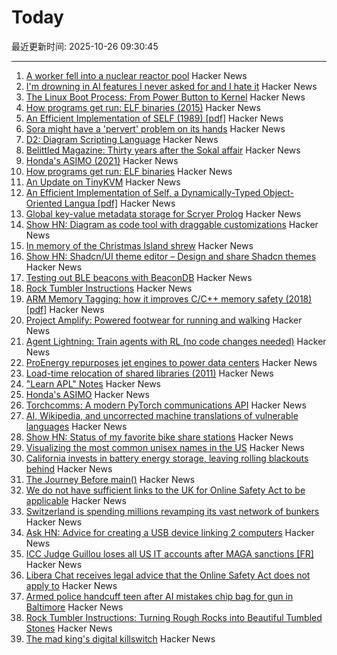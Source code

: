# Today

最近更新时间: 2025-10-26 09:30:45

--- 
1. [A worker fell into a nuclear reactor pool](https://www.nrc.gov/reading-rm/doc-collections/event-status/event/2025/20251022en?brid=vscAjql9kZL1FfGE7TYHVw#en57996:~:text=TRANSPORT%20OF%20CONTAMINATED%20PERSON%20OFFSITE) Hacker News
2. [I'm drowning in AI features I never asked for and I hate it](https://www.makeuseof.com/ai-features-being-rammed-down-our-throats/) Hacker News
3. [The Linux Boot Process: From Power Button to Kernel](https://www.0xkato.xyz/linux-boot/) Hacker News
4. [How programs get run: ELF binaries (2015)](https://lwn.net/Articles/631631/) Hacker News
5. [An Efficient Implementation of SELF (1989) [pdf]](https://courses.cs.washington.edu/courses/cse501/15sp/papers/chambers.pdf) Hacker News
6. [Sora might have a 'pervert' problem on its hands](https://www.businessinsider.com/sora-video-openai-fetish-content-my-face-problem-2025-10) Hacker News
7. [D2: Diagram Scripting Language](https://d2lang.com/tour/intro/) Hacker News
8. [Belittled Magazine: Thirty years after the Sokal affair](https://thebaffler.com/salvos/belittled-magazine-robbins) Hacker News
9. [Honda's ASIMO (2021)](https://www.robotsgottalents.com/post/asimo) Hacker News
10. [How programs get run: ELF binaries](https://lwn.net/Articles/631631/) Hacker News
11. [An Update on TinyKVM](https://fwsgonzo.medium.com/an-update-on-tinykvm-7a38518e57e9) Hacker News
12. [An Efficient Implementation of Self, a Dynamically-Typed Object-Oriented Langua [pdf]](https://courses.cs.washington.edu/courses/cse501/15sp/papers/chambers.pdf) Hacker News
13. [Global key-value metadata storage for Scryer Prolog](https://github.com/jjtolton/environment.pl) Hacker News
14. [Show HN: Diagram as code tool with draggable customizations](https://github.com/RohanAdwankar/oxdraw) Hacker News
15. [In memory of the Christmas Island shrew](https://news.mongabay.com/2025/10/in-memory-of-the-christmas-island-shrew/) Hacker News
16. [Show HN: Shadcn/UI theme editor – Design and share Shadcn themes](https://shadcnthemer.com) Hacker News
17. [Testing out BLE beacons with BeaconDB](https://blog.matthewbrunelle.com/testing-out-ble-beacons-with-beacondb/) Hacker News
18. [Rock Tumbler Instructions](https://rocktumbler.com/tips/rock-tumbler-instructions/) Hacker News
19. [ARM Memory Tagging: how it improves C/C++ memory safety (2018) [pdf]](https://llvm.org/devmtg/2018-10/slides/Serebryany-Stepanov-Tsyrklevich-Memory-Tagging-Slides-LLVM-2018.pdf) Hacker News
20. [Project Amplify: Powered footwear for running and walking](https://about.nike.com/en/newsroom/releases/nike-project-amplify-official-images) Hacker News
21. [Agent Lightning: Train agents with RL (no code changes needed)](https://github.com/microsoft/agent-lightning) Hacker News
22. [ProEnergy repurposes jet engines to power data centers](https://www.datacenterdynamics.com/en/news/proenergy-offers-repurposed-jet-engines-to-data-cent/) Hacker News
23. [Load-time relocation of shared libraries (2011)](https://eli.thegreenplace.net/2011/08/25/load-time-relocation-of-shared-libraries/) Hacker News
24. ["Learn APL" Notes](https://luksamuk.codes/pages/learn-apl.html) Hacker News
25. [Honda's ASIMO](https://www.robotsgottalents.com/post/asimo) Hacker News
26. [Torchcomms: A modern PyTorch communications API](https://pytorch.org/blog/torchcomms/) Hacker News
27. [AI, Wikipedia, and uncorrected machine translations of vulnerable languages](https://www.technologyreview.com/2025/09/25/1124005/ai-wikipedia-vulnerable-languages-doom-spiral/) Hacker News
28. [Show HN: Status of my favorite bike share stations](https://blog.alexboden.ca/toronto-bike-share-status/) Hacker News
29. [Visualizing the most common unisex names in the US](https://nameplay.org/blog/common-unisex-names-by-gender-ratio) Hacker News
30. [California invests in battery energy storage, leaving rolling blackouts behind](https://www.latimes.com/environment/story/2025-10-17/california-made-it-through-another-summer-without-a-flex-alert) Hacker News
31. [The Journey Before main()](https://amit.prasad.me/blog/before-main) Hacker News
32. [We do not have sufficient links to the UK for Online Safety Act to be applicable](https://libera.chat/news/advised) Hacker News
33. [Switzerland is spending millions revamping its vast network of bunkers](https://www.washingtonpost.com/world/2025/10/25/switzerland-nuclear-bunkers-overhaul/) Hacker News
34. [Ask HN: Advice for creating a USB device linking 2 computers](https://news.ycombinator.com/item?id=45706169) Hacker News
35. [ICC Judge Guillou loses all US IT accounts after MAGA sanctions [FR]](https://www.franceinfo.fr/replay-radio/nouveau-monde/quand-les-sanctions-internationales-emises-par-washington-imposent-une-vie-deconnectee-a-un-magistrat-francais_7545724.html) Hacker News
36. [Libera Chat receives legal advice that the Online Safety Act does not apply to](https://libera.chat/news/advised) Hacker News
37. [Armed police handcuff teen after AI mistakes chip bag for gun in Baltimore](https://www.bbc.com/news/articles/cgjdlx92lylo) Hacker News
38. [Rock Tumbler Instructions: Turning Rough Rocks into Beautiful Tumbled Stones](https://rocktumbler.com/tips/rock-tumbler-instructions/) Hacker News
39. [The mad king's digital killswitch](https://pluralistic.net/2025/10/20/post-american-internet/#huawei-with-american-characteristics) Hacker News
